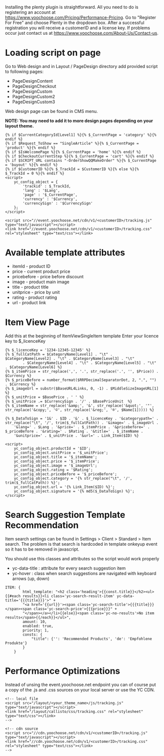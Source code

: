 Installing the plenty plugin is straightforward. All you need to do is registering an account at 
https://www.yoochoose.com/Pricing/Performance-Pricing. Go to "Register For Free" and choose Plenty 
in the dropdown box. After a successful registration you will receive a customerID and a license key. 
If problems occur just contact us at https://www.yoochoose.com/About-Us/Contact-us.


# Loading script on page

Go to Web design and in Layout / PageDesign directory add provided script to following pages:

* PageDesignContent
* PageDesignCheckout
* PageDesignCustom
* PageDesignCustom2
* PageDesignCustom3

Web design page can be found in CMS menu.

<strong>NOTE: You may need to add it to more design pages depending on your layout theme. </strong>

```
{% if $CurrentCategoryId[Level1] %}{% $_CurrentPage = 'category' %}{% endif %}
{% if $Request_ToShow == "SingleArticle" %}{% $_CurrentPage = 'product' %}{% endif %}
{% if $IsWelcomePage %}{% $_CurrentPage = 'home' %}{% endif %}
{% if $CheckoutCurrentStep %}{% $_CurrentPage = 'cart' %}{% endif %}
{% if $SCRIPT_URL contains "-OrderShowQQMakeOrder" %}{% $_CurrentPage = 'buyout' %}{% endif %}
{% if $CustomerID %}{% $_TrackId = $CustomerID %}{% else %}{% $_TrackId = 0 %}{% endif %}
<script>
    yc_config_object = {
        'trackid' : $_TrackId,
        'lang' : '$Lang',
        'page' : '$_CurrentPage',
        'currency' : '$Currency',
        'currencySign' : '$CurrencySign'
    };
</script>

<script src="//event.yoochoose.net/cdn/v1/<customerID>/tracking.js" type="text/javascript"></script>
<link href="//event.yoochoose.net/cdn/v1/<customerID>/tracking.css" rel="stylesheet" type="text/css"></link>
```

# Available template attributes

* itemId - product ID
* price - current product price
* pricebefore - price before discount
* image - product main image
* title - product title
* unitprice - price by unit
* rating - product rating
* url - product link

# Item View Page

Add this at the beginning of ItemViewSingleItem template
Enter your licence key to $_licenceKey

```
{% $_licenceKey = '1234-12345-12345' %}
{% $_fullCatPath = $CategoryName[Level1] . "\t" . $CategoryName[Level2] . "\t" . $CategoryName[Level3] . "\t"
		. $CategoryName[Level4] . "\t" . $CategoryName[Level5] . "\t" . $CategoryName[Level6] %}
{% $_itemPrice = str_replace(',', '.', str_replace('.', '', $Price)) . $Currency %}
{% $_priceBefore = number_format($RRPDecimalSeparatorDot, 2, ".", "") . $Currency %}
{% $_imageUrl = substr($BaseURL4Links, 0, -1) . $MiddleSizeImageURL[1] %}
{% $_unitPrice = $BasePrice . ' ' %}
{% $_unitPrice .= $CurrencySign . '/' . $BasePriceUnit  %}
{% $_itemName = str_replace('&amp;', '&', str_replace('&quot;', '"', str_replace('&copy;', '©', str_replace('&reg;', '®', $Name[1])))) %}

{% $_DataToSign = '1&' . $ID . '&' . $_licenceKey . '&categorypath=' . str_replace("\t", '/', trim($_fullCatPath)) . '&image=' . $_imageUrl . 
	'&lang=' . $Lang . '&price=' . $_itemPrice . '&pricebefore=' . $_priceBefore . '&rating=' . $Rating . '&title=' . $_itemName . 
	'&unitprice=' . $_unitPrice . '&url=' . Link_Item($ID) %}

<script>
	yc_config_object.productId = '$ID';
	yc_config_object.unitPrice = '$_unitPrice';
    yc_config_object.title = '$_itemName';
    yc_config_object.price = '$_itemPrice';
    yc_config_object.image = '$_imageUrl';
    yc_config_object.rating = '$Rating';
    yc_config_object.priceBefore = '$_priceBefore';
    yc_config_object.category = '{% str_replace("\t", '/', trim($_fullCatPath)) %}';
    yc_config_object.url = '{% Link_Item($ID) %}';
    yc_config_object.signature = '{% md5($_DataToSign) %}';
</script>
```

# Search Suggestion Template Recommendation

Item search settings can be found in Settings > Client > Standard > Item search.
The problem is that search is hardcoded in template onkeyup event so it has to be removed in javascript.

You should use this classes and attributes so the script would work properly
* yc-data-title : attribute for every search suggestion item
* yc-hover : class when search suggestions are navigated with keyboard arrows (up, down)

```
ITEM: {
        html_template: "<h2 class='heading'>{{const.title}}</h2><ul>{{#each results}}<li class='yc-search-result-item' yc-data-title='{{{title}}}'>" +
        "<a href='{{url}}'><span class='yc-search-title'>{{{title}}}</span><span class='yc-search-price'>{{{price}}}" +
        "</span></a></li>{{else}}<span class='yc-no-results'>No item results</span>{{/each}}</ul>",
        amount: 10,
        enabled: true,
        priority: 1,
        consts: {
            "title": {'': 'Recommended Products', 'de': 'Empfohlene Produkte'}
        }
    }
```



# Performance Optimizations

Instead of unsing the event.yoochoose.net endpoint you can of course put a copy of the .js and .css sources on your local server or use the YC CDN. 

```
<!-- local file
<script src="/layout/<your_theme_name>/js/tracking.js" type="text/javascript"></script>
<link href="/layout/callisto/css/tracking.css" rel="stylesheet" type="text/css"></link>
-->

<!-- cdn source
<script src="//cdn.yoochoose.net/cdn/v1/<customerID>/tracking.js" type="text/javascript"></script>
<link href="//cdn.yoochoose.net/cdn/v1/<customerID>/tracking.css" rel="stylesheet" type="text/css"></link>
-->

```
